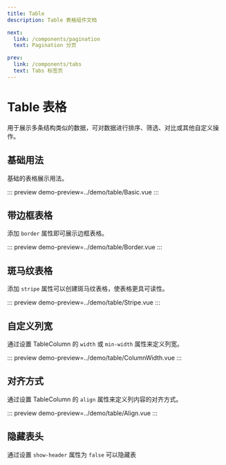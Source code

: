 ```yaml
---
title: Table
description: Table 表格组件文档

next:
  link: /components/pagination
  text: Pagination 分页

prev:
  link: /components/tabs
  text: Tabs 标签页
---
```


# Table 表格

用于展示多条结构类似的数据，可对数据进行排序、筛选、对比或其他自定义操作。

## 基础用法

基础的表格展示用法。

::: preview
demo-preview=../demo/table/Basic.vue
:::

## 带边框表格

添加 `border` 属性即可展示边框表格。

::: preview
demo-preview=../demo/table/Border.vue
:::

## 斑马纹表格

添加 `stripe` 属性可以创建斑马纹表格，使表格更具可读性。

::: preview
demo-preview=../demo/table/Stripe.vue
:::

## 自定义列宽

通过设置 TableColumn 的 `width` 或 `min-width` 属性来定义列宽。

::: preview
demo-preview=../demo/table/ColumnWidth.vue
:::

## 对齐方式

通过设置 TableColumn 的 `align` 属性来定义列内容的对齐方式。

::: preview
demo-preview=../demo/table/Align.vue
:::

## 隐藏表头

通过设置 `show-header` 属性为 `false` 可以隐藏表